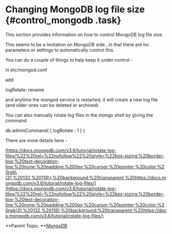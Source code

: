 # Changing MongoDB log file size {#control_mongodb .task}

This section provides information on how to control MongoDB log file size.

This seems to be a limitation on MongoDB side , in that there are no parameters or settings to automatically control this.

You can do a couple of things to help keep it under control -

in etc/mongod.conf

add

logRotate: rename

and anytime the mongod service is restarted, it will create a new log file \(and older ones can be deleted or archived\)

You can also manually rotate log files in the mongo shell by giving the command

db.adminCommand\( \{ logRotate : 1 \} \)

There are more details here -

[https://docs.mongodb.com/v3.6/tutorial/rotate-log-files/%22%20rel=%22nofollow%22%20style=%22box-sizing:%20border-box;%20text-decoration-line:%20none;%20padding:%200px;%20cursor:%20pointer;%20color:%20rgb\(31,%20132,%20118\);%20background:%20transparent;%20https://docs.mongodb.com/v3.6/tutorial/rotate-log-files/](https://docs.mongodb.com/v3.6/tutorial/rotate-log-files/%22%20rel=%22nofollow%22%20style=%22box-sizing:%20border-box;%20text-decoration-line:%20none;%20padding:%200px;%20cursor:%20pointer;%20color:%20rgb(31,%20132,%20118);%20background:%20transparent;%20https://docs.mongodb.com/v3.6/tutorial/rotate-log-files/)

**Parent Topic:  **[MongoDB](administering_mongodb.md)

